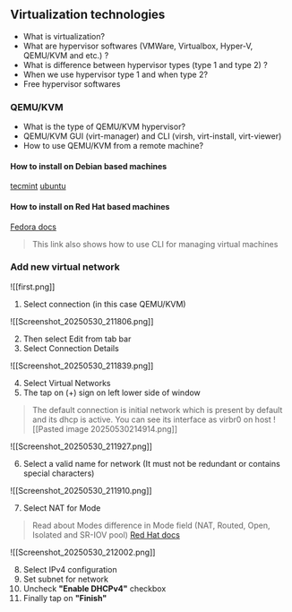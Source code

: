 ## Virtualization technologies

* What is virtualization?
* What are hypervisor softwares (VMWare, Virtualbox, Hyper-V, QEMU/KVM and etc.) ?
* What is difference between hypervisor types (type 1 and type 2) ?
* When we use hypervisor type 1 and when type 2?
* Free hypervisor softwares

### QEMU/KVM

* What is the type of QEMU/KVM hypervisor?
* QEMU/KVM GUI (virt-manager) and CLI (virsh, virt-install, virt-viewer)
* How to use QEMU/KVM from a remote machine?

#### How to install on Debian based machines

[tecmint](https://www.tecmint.com/install-qemu-kvm-ubuntu-create-virtual-machines/)
[ubuntu](https://ubuntu.com/blog/kvm-hyphervisor)

#### How to install on Red Hat based machines

[Fedora docs](https://docs.fedoraproject.org/en-US/quick-docs/virtualization-getting-started/)

> This link also shows how to use CLI for managing virtual machines

### Add new virtual network


![[first.png]]

1. Select connection (in this case QEMU/KVM)


![[Screenshot_20250530_211806.png]]

2. Then select Edit from tab bar
3. Select Connection Details


![[Screenshot_20250530_211839.png]]

4. Select Virtual Networks
5.  The tap on (+) sign on left lower side of window

> The default connection is initial network which is present by default and its dhcp is active. You can see its interface as virbr0 on host
> ![[Pasted image 20250530214914.png]]

![[Screenshot_20250530_211927.png]]

6. Select a valid name for network (It must not be redundant or contains special characters)

![[Screenshot_20250530_211910.png]]

7. Select NAT for Mode

> Read about Modes difference in Mode field (NAT, Routed, Open, Isolated and SR-IOV pool)
> [Red Hat docs](https://docs.redhat.com/en/documentation/red_hat_enterprise_linux/7/html/virtualization_deployment_and_administration_guide/chap-virtual_networking)


![[Screenshot_20250530_212002.png]]

8. Select IPv4 configuration
9. Set subnet for network
10. Uncheck **"Enable DHCPv4"** checkbox
11. Finally tap on **"Finish"**

